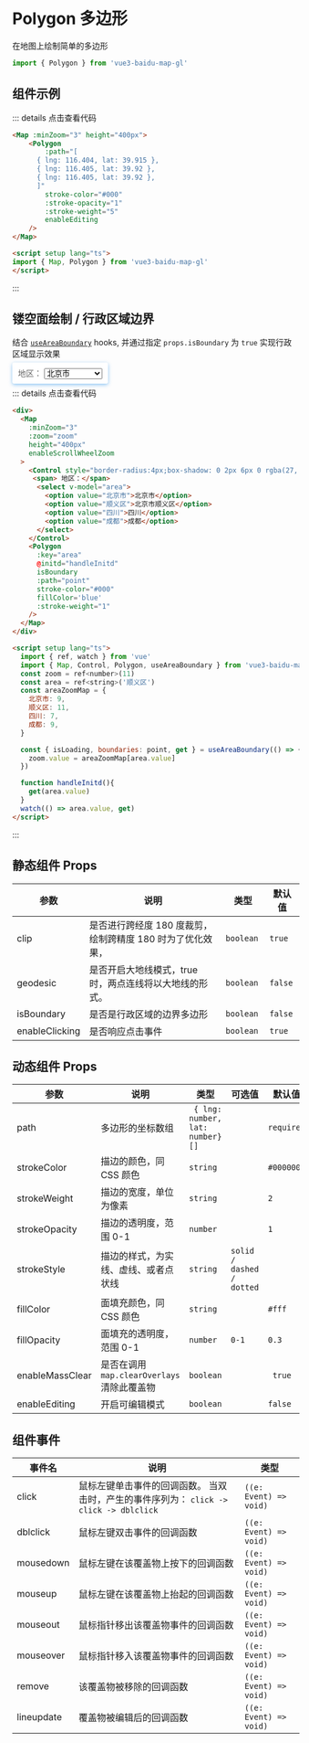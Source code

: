 # Polygon 多边形

在地图上绘制简单的多边形

```ts
import { Polygon } from 'vue3-baidu-map-gl'
```

## 组件示例

<div>
  <Map
    :minZoom="3"
    height="400px"
  >
    <Polygon 
      :path="[
        { lng: 116.387112, lat: 39.920977 },
        { lng: 116.385243, lat: 39.913063 },
        { lng: 116.394226, lat: 39.917988 },
        { lng: 116.401772, lat: 39.921364 },
        { lng: 116.41248, lat: 39.92789 }
      ]"
      stroke-color="#000"
      fillColor="#f90"
      :stroke-opacity="0.4"
      :stroke-weight="1"
    />
  </Map>
</div>


::: details 点击查看代码
```html
<Map :minZoom="3" height="400px">
	<Polygon
		:path="[
      { lng: 116.404, lat: 39.915 },
      { lng: 116.405, lat: 39.92 },
      { lng: 116.405, lat: 39.92 },
	  ]"
		stroke-color="#000"
		:stroke-opacity="1"
		:stroke-weight="5"
		enableEditing
	/>
</Map>

<script setup lang="ts">
import { Map, Polygon } from 'vue3-baidu-map-gl'
</script>
```
:::

## 镂空面绘制 / 行政区域边界

结合 [`useAreaBoundary`](../hooks/useAreaBoundary) hooks, 并通过指定 `props.isBoundary` 为 `true` 实现行政区域显示效果

<div>
  <Map
    :minZoom="3"
    :zoom="zoom"
    height="400px"
    enableScrollWheelZoom
  >
    <Control style="border-radius:4px;box-shadow: 0 2px 6px 0 rgba(27, 142, 236, 0.5);color: #666;background:#fff;padding:10px;" :offset="{ x: 15, y: 15 }">
     <span> 地区：</span>
      <select class="mySelect light no-m-b no-m-t" v-model="area">
        <option value="北京市">北京市</option>
        <option value="顺义区">北京市顺义区</option>
        <option value="四川">四川</option>
        <option value="成都">成都</option>
      </select>
    </Control>
    <Polygon 
      :key="area"
      @initd="handleInitd"
      isBoundary
      :path="point" 
      stroke-color="#000"
      fillColor='blue'
      :stroke-weight="1"
    />
  </Map>
</div>

::: details 点击查看代码
```html
<div>
  <Map
    :minZoom="3"
    :zoom="zoom"
    height="400px"
    enableScrollWheelZoom
  >
    <Control style="border-radius:4px;box-shadow: 0 2px 6px 0 rgba(27, 142, 236, 0.5);color: #666;background:#fff;padding:10px;" :offset="{ x: 15, y: 15 }">
     <span> 地区：</span>
      <select v-model="area">
        <option value="北京市">北京市</option>
        <option value="顺义区">北京市顺义区</option>
        <option value="四川">四川</option>
        <option value="成都">成都</option>
      </select>
    </Control>
    <Polygon 
      :key="area"
      @initd="handleInitd"
      isBoundary
      :path="point" 
      stroke-color="#000"
      fillColor='blue'
      :stroke-weight="1"
    />
  </Map>
</div>

<script setup lang="ts">
  import { ref, watch } from 'vue'
  import { Map, Control, Polygon, useAreaBoundary } from 'vue3-baidu-map-gl'
  const zoom = ref<number>(11)
  const area = ref<string>('顺义区')
  const areaZoomMap = {
    北京市: 9,
    顺义区: 11,
    四川: 7,
    成都: 9,
  }

  const { isLoading, boundaries: point, get } = useAreaBoundary(() => {
    zoom.value = areaZoomMap[area.value]
  })  

  function handleInitd(){
    get(area.value)
  }
  watch(() => area.value, get)
</script>
```
:::

<script setup lang="ts">
  import { ref, watch } from 'vue'
  import { useAreaBoundary } from '../../../packages/index.ts'
  const zoom = ref<number>(11)
  const area = ref<string>('顺义区')
  const areaZoomMap = {
    北京市: 9,
    顺义区: 11,
    四川: 7,
    成都: 9,
  }

  const { isLoading, boundaries: point, get } = useAreaBoundary(() => {
    zoom.value = areaZoomMap[area.value]
  })  

  function handleInitd(){
    get(area.value)
  }
  watch(() => area.value, get)
</script>
## 静态组件 Props

| 参数           | 说明                                                       | 类型       | 默认值   |
| -------------- | ---------------------------------------------------------- | ---------- | -------- |
| clip           | 是否进行跨经度 180 度裁剪，绘制跨精度 180 时为了优化效果， | `boolean ` | `true `  |
| geodesic       | 是否开启大地线模式，true 时，两点连线将以大地线的形式。    | `boolean ` | `false ` |
| isBoundary     | 是否是行政区域的边界多边形                                 | `boolean ` | `false ` |
| enableClicking | 是否响应点击事件                                           | `boolean ` | `true `  |

## 动态组件 Props

| 参数            | 说明                                        | 类型                             | 可选值                    | 默认值     |
| --------------- | ------------------------------------------- | -------------------------------- | ------------------------- | ---------- |
| path            | 多边形的坐标数组                            | ` { lng: number, lat: number}[]` |                           | `required` |
| strokeColor     | 描边的颜色，同 CSS 颜色                     | `string`                         |                           | `#000000`  |
| strokeWeight    | 描边的宽度，单位为像素                      | `string `                        |                           | `2 `       |
| strokeOpacity   | 描边的透明度，范围 0-1                      | `number `                        |                           | `1 `       |
| strokeStyle     | 描边的样式，为实线、虚线、或者点状线        | `string `                        | `solid / dashed / dotted` |            |
| fillColor       | 面填充颜色，同 CSS 颜色                     | `string `                        |                           | `#fff`     |
| fillOpacity     | 面填充的透明度，范围 0-1                    | `number `                        | `0-1`                     | `0.3 `     |
| enableMassClear | 是否在调用 `map.clearOverlays` 清除此覆盖物 | `boolean`                        |                           | ` true`    |
| enableEditing   | 开启可编辑模式                              | `boolean `                       |                           | `false `   |

## 组件事件

| 事件名     | 说明                                                                                    | 类型                   |
| ---------- | --------------------------------------------------------------------------------------- | ---------------------- |
| click      | 鼠标左键单击事件的回调函数。 当双击时，产生的事件序列为： `click -> click -> dblclick ` | `((e: Event) => void)` |
| dblclick   | 鼠标左键双击事件的回调函数                                                              | `((e: Event) => void)` |
| mousedown  | 鼠标左键在该覆盖物上按下的回调函数                                                      | `((e: Event) => void)` |
| mouseup    | 鼠标左键在该覆盖物上抬起的回调函数                                                      | `((e: Event) => void)` |
| mouseout   | 鼠标指针移出该覆盖物事件的回调函数                                                      | `((e: Event) => void)` |
| mouseover  | 鼠标指针移入该覆盖物事件的回调函数                                                      | `((e: Event) => void)` |
| remove     | 该覆盖物被移除的回调函数                                                                | `((e: Event) => void)` |
| lineupdate | 覆盖物被编辑后的回调函数                                                                | `((e: Event) => void)` |
